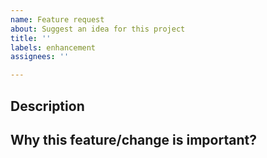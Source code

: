 ```yaml
---
name: Feature request
about: Suggest an idea for this project
title: ''
labels: enhancement
assignees: ''

---
```


## Description

<!-- A brieft of what feature/change? -->

## Why this feature/change is important?

<!-- Explain why Proxyman needs this feature/change? -->
